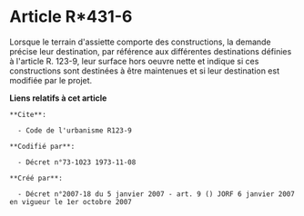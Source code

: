 # Article R*431-6

Lorsque le terrain d'assiette comporte des constructions, la demande précise leur destination, par référence aux différentes
destinations définies à l'article R. 123-9, leur surface hors oeuvre nette et indique si ces constructions sont destinées à
être maintenues et si leur destination est modifiée par le projet.

**Liens relatifs à cet article**

	**Cite**:

	  - Code de l'urbanisme R123-9

	**Codifié par**:

	  - Décret n°73-1023 1973-11-08

	**Créé par**:

	  - Décret n°2007-18 du 5 janvier 2007 - art. 9 () JORF 6 janvier 2007 en vigueur le 1er octobre 2007
